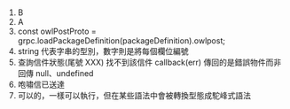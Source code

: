 # 
1. B
2. A
3. const owlPostProto = grpc.loadPackageDefinition(packageDefinition).owlpost;
4. string 代表字串的型別，數字則是將每個欄位編號
5. 查詢信件狀態(尾號 XXX) 找不到該信件
callback(err) 傳回的是錯誤物件而非回傳 null、undefined
6. 咆嘯信已送達
7. 可以的，一樣可以執行，但在某些語法中會被轉換型態成駝峰式語法
